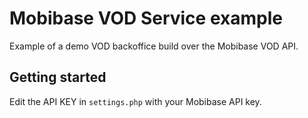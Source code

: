Mobibase VOD Service example
============================

Example of a demo VOD backoffice build over the Mobibase VOD API.

Getting started
---------------

Edit the API KEY in `settings.php` with your Mobibase API key.

